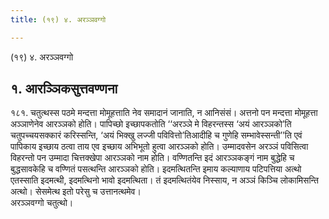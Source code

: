 ```yaml
---
title: (१९) ४. अरञ्‍ञवग्गो

---
```

(१९) ४. अरञ्‍ञवग्गो  


## १. आरञ्‍ञिकसुत्तवण्णना

१८१. चतुत्थस्स पठमे मन्दत्ता मोमूहत्ताति नेव समादानं जानाति, न आनिसंसं। अत्तनो पन मन्दत्ता मोमूहत्ता अञ्‍ञाणेनेव आरञ्‍ञको होति। पापिच्छो इच्छापकतोति ‘‘अरञ्‍ञे मे विहरन्तस्स ‘अयं आरञ्‍ञको’ति चतुपच्‍चयसक्‍कारं करिस्सन्ति, ‘अयं भिक्खु लज्‍जी पविवित्तो’तिआदीहि च गुणेहि सम्भावेस्सन्ती’’ति एवं पापिकाय इच्छाय ठत्वा ताय एव इच्छाय अभिभूतो हुत्वा आरञ्‍ञको होति। उम्मादवसेन अरञ्‍ञं पविसित्वा विहरन्तो पन उम्मादा चित्तक्खेपा आरञ्‍ञको नाम होति। वण्णितन्ति इदं आरञ्‍ञकङ्गं नाम बुद्धेहि च बुद्धसावकेहि च वण्णितं पसत्थन्ति आरञ्‍ञको होति। इदमत्थितन्ति इमाय कल्याणाय पटिपत्तिया अत्थो एतस्साति इदमत्थी, इदमत्थिनो भावो इदमत्थिता। तं इदमत्थितंयेव निस्साय, न अञ्‍ञं किञ्‍चि लोकामिसन्ति अत्थो। सेसमेत्थ इतो परेसु च उत्तानत्थमेव।  
अरञ्‍ञवग्गो चतुत्थो।  